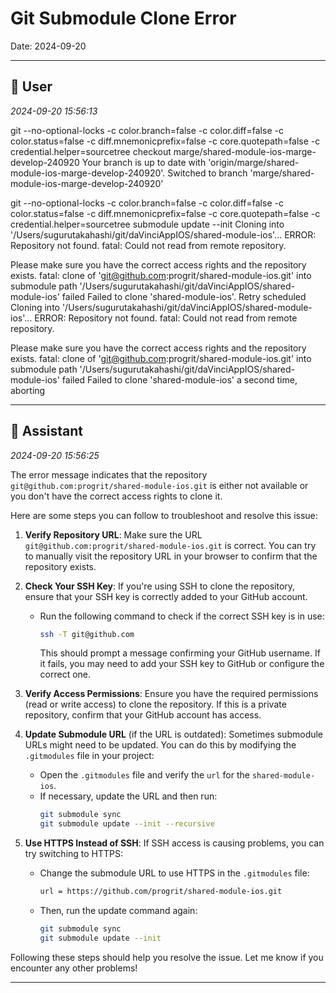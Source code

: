 # Git Submodule Clone Error

Date: 2024-09-20

---

## 👤 User
*2024-09-20 15:56:13*

git --no-optional-locks -c color.branch=false -c color.diff=false -c color.status=false -c diff.mnemonicprefix=false -c core.quotepath=false -c credential.helper=sourcetree checkout marge/shared-module-ios-marge-develop-240920 
Your branch is up to date with 'origin/marge/shared-module-ios-marge-develop-240920'.
Switched to branch 'marge/shared-module-ios-marge-develop-240920'


git --no-optional-locks -c color.branch=false -c color.diff=false -c color.status=false -c diff.mnemonicprefix=false -c core.quotepath=false -c credential.helper=sourcetree submodule update --init 
Cloning into '/Users/sugurutakahashi/git/daVinciAppIOS/shared-module-ios'...
ERROR: Repository not found.
fatal: Could not read from remote repository.

Please make sure you have the correct access rights
and the repository exists.
fatal: clone of 'git@github.com:progrit/shared-module-ios.git' into submodule path '/Users/sugurutakahashi/git/daVinciAppIOS/shared-module-ios' failed
Failed to clone 'shared-module-ios'. Retry scheduled
Cloning into '/Users/sugurutakahashi/git/daVinciAppIOS/shared-module-ios'...
ERROR: Repository not found.
fatal: Could not read from remote repository.

Please make sure you have the correct access rights
and the repository exists.
fatal: clone of 'git@github.com:progrit/shared-module-ios.git' into submodule path '/Users/sugurutakahashi/git/daVinciAppIOS/shared-module-ios' failed
Failed to clone 'shared-module-ios' a second time, aborting

---

## 🤖 Assistant
*2024-09-20 15:56:25*

The error message indicates that the repository `git@github.com:progrit/shared-module-ios.git` is either not available or you don't have the correct access rights to clone it.

Here are some steps you can follow to troubleshoot and resolve this issue:

1. **Verify Repository URL**: 
   Make sure the URL `git@github.com:progrit/shared-module-ios.git` is correct. You can try to manually visit the repository URL in your browser to confirm that the repository exists.

2. **Check Your SSH Key**:
   If you're using SSH to clone the repository, ensure that your SSH key is correctly added to your GitHub account.
   - Run the following command to check if the correct SSH key is in use:
     ```bash
     ssh -T git@github.com
     ```
     This should prompt a message confirming your GitHub username. If it fails, you may need to add your SSH key to GitHub or configure the correct one.

3. **Verify Access Permissions**:
   Ensure you have the required permissions (read or write access) to clone the repository. If this is a private repository, confirm that your GitHub account has access.

4. **Update Submodule URL** (if the URL is outdated):
   Sometimes submodule URLs might need to be updated. You can do this by modifying the `.gitmodules` file in your project:
   - Open the `.gitmodules` file and verify the `url` for the `shared-module-ios`.
   - If necessary, update the URL and then run:
     ```bash
     git submodule sync
     git submodule update --init --recursive
     ```

5. **Use HTTPS Instead of SSH**:
   If SSH access is causing problems, you can try switching to HTTPS:
   - Change the submodule URL to use HTTPS in the `.gitmodules` file:
     ```bash
     url = https://github.com/progrit/shared-module-ios.git
     ```
   - Then, run the update command again:
     ```bash
     git submodule sync
     git submodule update --init
     ```

Following these steps should help you resolve the issue. Let me know if you encounter any other problems!

---
